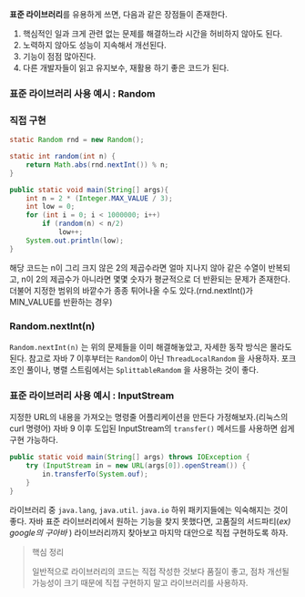 **표준 라이브러리**를 유용하게 쓰면, 다음과 같은 장점들이 존재한다.

1. 핵심적인 일과 크게 관련 없는 문제를 해결하느라 시간을 허비하지 않아도 된다.
2. 노력하지 않아도 성능이 지속해서 개선된다.
3. 기능이 점점 많아진다.
4. 다른 개발자들이 읽고 유지보수, 재활용 하기 좋은 코드가 된다.

### 표준 라이브러리 사용 예시 : Random

### 직접 구현

```java
static Random rnd = new Random();

static int random(int n) {
	return Math.abs(rnd.nextInt()) % n;
}

public static void main(String[] args){
	int n = 2 * (Integer.MAX_VALUE / 3);
    int low = 0;
    for (int i = 0; i < 1000000; i++)
    	if (random(n) < n/2)
        	low++;
    System.out.println(low);
}
```

해당 코드는 n이 그리 크지 않은 2의 제곱수라면 얼마 지나지 않아 같은 수열이 반복되고, n이 2의 제곱수가 아니라면 몇몇 숫자가 평균적으로 더 반환되는 문제가 존재한다. 더불어 지정한 범위의 바깥수가 종종 튀어나올 수도 있다.(rnd.nextInt()가 MIN_VALUE를 반환하는 경우)

### Random.nextInt(n)

`Random.nextInt(n)` 는 위의 문제들을 이미 해결해놓았고, 자세한 동작 방식은 몰라도 된다. 참고로 자바 7 이후부터는 `Random`이 아닌 `ThreadLocalRandom` 을 사용하자. 포크 조인 풀이나, 병렬 스트림에서는 `SplittableRandom` 을 사용하는 것이 좋다.

### 표준 라이브러리 사용 예시 : InputStream

지정한 URL의 내용을 가져오는 명령줄 어플리케이션을 만든다 가정해보자.(리눅스의 curl 명령어) 자바 9 이후 도입된 InputStream의 `transfer()` 메서드를 사용하면 쉽게 구현 가능하다.

```java
public static void main(String[] args) throws IOException {
	try (InputStream in = new URL(args[0]).openStream()) {
    	in.transferTo(System.ouf);
    }
}
```

라이브러리 중 `java.lang`, `java.util`. `java.io` 하위 패키지들에는 익숙해지는 것이 좋다. 자바 표준 라이브러리에서 원하는 기능을 찾지 못했다면, 고품질의 서드파티(*ex) google의 구아바* ) 라이브러리까지 찾아보고 마지막 대안으로 직접 구현하도록 하자.

> 핵심 정리
> 
> 
> 일반적으로 라이브러리의 코드는 직접 작성한 것보다 품질이 좋고, 점차 개선될 가능성이 크기 때문에 직접 구현하지 말고 라이브러리를 사용하자.
>